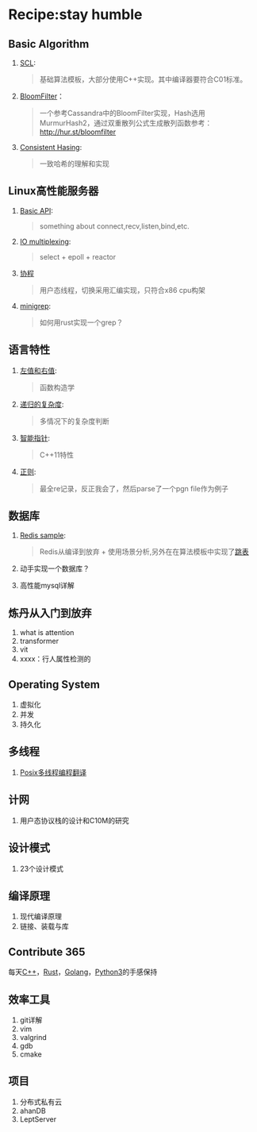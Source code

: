 # Recipe:stay humble
## Basic Algorithm

1. [SCL](XJBX/SCL):

   > 基础算法模板，大部分使用C++实现。其中编译器要符合C01标准。

2. [BloomFilter](XJBX/Bloomfilter)：

   > 一个参考Cassandra中的BloomFilter实现，Hash选用MurmurHash2，通过双重散列公式生成散列函数参考：http://hur.st/bloomfilter

3. [Consistent Hasing](XJBX/Server/consistentHashing/README.md):

   > 一致哈希的理解和实现

## Linux高性能服务器

1. [Basic API](XJBX/Server/basicAPI):

   > something about connect,recv,listen,bind,etc.

2. [IO multiplexing](XJBX/Server/IOMultiplexing):

   > select + epoll + reactor

3. [协程]()

   > 用户态线程，切换采用汇编实现，只符合x86 cpu构架

4. [minigrep](XJBX/Server/minigrep/):

   > 如何用rust实现一个grep？

## 语言特性

1. [左值和右值](/XJBX/LingChar/LRValue/README.md):

   > 函数构造学

2. [递归的复杂度](/XJBX/LingChar/Recursion/recursion.h):

   > 多情况下的复杂度判断

3. [智能指针](XJBX/LingChar/smartPointer/README.md):

   > C++11特性

4. [正则](XJBX/Regexr/README.md):

   > 最全re记录，反正我会了，然后parse了一个pgn file作为例子

## 数据库

1. [Redis sample](XJBX/Server/redis/README.md):

   > Redis从编译到放弃 + 使用场景分析,另外在在算法模板中实现了[跳表](/XJBX/SCL/Datastruct/)
   
2. 动手实现一个数据库？ 

3. 高性能mysql详解

## 炼丹从入门到放弃

1. what is attention
2. transformer
3. vit
4. xxxx：行人属性检测的

## Operating System

1. 虚拟化
2. 并发
3. 持久化

## 多线程

1. [Posix多线程编程翻译](XJBX/Server/PosixThreadsProgramming/README.md)

## 计网

1. 用户态协议栈的设计和C10M的研究

## 设计模式

1. 23个设计模式

## 编译原理

1. 现代编译原理
2. 链接、装载与库

## Contribute 365

每天[C++](/Solution/)，[Rust](/Solution/)，[Golang](/Solution/)，[Python3](/Solution/)的手感保持

## 效率工具

1. git详解
2. vim
3. valgrind
4. gdb
5. cmake

## 项目

1. 分布式私有云
2. ahanDB
3. LeptServer

